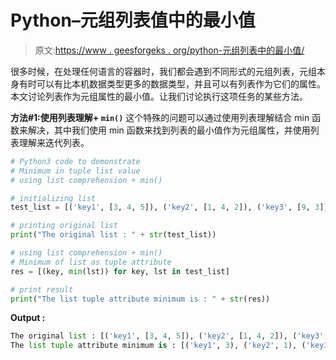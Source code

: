 # Python–元组列表值中的最小值

> 原文:[https://www . geesforgeks . org/python-元组列表中的最小值/](https://www.geeksforgeeks.org/python-minimum-in-tuple-list-value/)

很多时候，在处理任何语言的容器时，我们都会遇到不同形式的元组列表，元组本身有时可以有比本机数据类型更多的数据类型，并且可以有列表作为它们的属性。本文讨论列表作为元组属性的最小值。让我们讨论执行这项任务的某些方法。

**方法#1:使用列表理解+ `min()`**
这个特殊的问题可以通过使用列表理解结合 min 函数来解决，其中我们使用 min 函数来找到列表的最小值作为元组属性，并使用列表理解来迭代列表。

```py
# Python3 code to demonstrate
# Minimum in tuple list value
# using list comprehension + min()

# initializing list
test_list = [('key1', [3, 4, 5]), ('key2', [1, 4, 2]), ('key3', [9, 3])]

# printing original list
print("The original list : " + str(test_list))

# using list comprehension + min()
# Minimum of list as tuple attribute
res = [(key, min(lst)) for key, lst in test_list]

# print result
print("The list tuple attribute minimum is : " + str(res))
```

**Output :**

```py
The original list : [('key1', [3, 4, 5]), ('key2', [1, 4, 2]), ('key3', [9, 3])]
The list tuple attribute minimum is : [('key1', 3), ('key2', 1), ('key3', 3)]

```